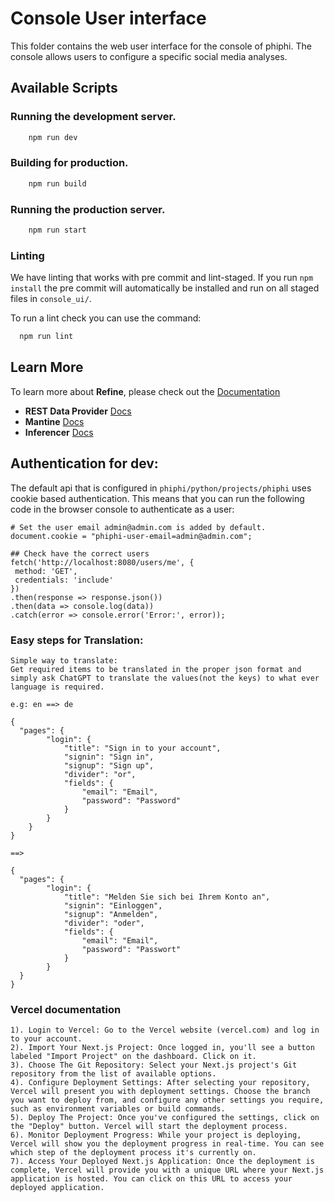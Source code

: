 # Console User interface

This folder contains the web user interface for the console of phiphi. The console allows users to configure a specific social media analyses.

## Available Scripts

### Running the development server.

```bash
    npm run dev
```

### Building for production.

```bash
    npm run build
```

### Running the production server.

```bash
    npm run start
```

### Linting

We have linting that works with pre commit and lint-staged. If you run `npm install` the pre
commit will automatically be installed and run on all staged files in `console_ui/`.

To run a lint check you can use the command:

```bash
  npm run lint
```

## Learn More

To learn more about **Refine**, please check out the [Documentation](https://refine.dev/docs)

- **REST Data Provider** [Docs](https://refine.dev/docs/core/providers/data-provider/#overview)
- **Mantine** [Docs](#)
- **Inferencer** [Docs](https://refine.dev/docs/packages/documentation/inferencer)

## Authentication for dev:

The default api that is configured in `phiphi/python/projects/phiphi` uses cookie based
authentication. This means that you can run the following code in the browser console to
authenticate as a user:

```
# Set the user email admin@admin.com is added by default.
document.cookie = "phiphi-user-email=admin@admin.com";

## Check have the correct users
fetch('http://localhost:8080/users/me', {
 method: 'GET',
 credentials: 'include'
})
.then(response => response.json())
.then(data => console.log(data))
.catch(error => console.error('Error:', error));
```

### Easy steps for Translation:

```
Simple way to translate:
Get required items to be translated in the proper json format and simply ask ChatGPT to translate the values(not the keys) to what ever language is required.

e.g: en ==> de

{
  "pages": {
        "login": {
            "title": "Sign in to your account",
            "signin": "Sign in",
            "signup": "Sign up",
            "divider": "or",
            "fields": {
                "email": "Email",
                "password": "Password"
            }
        }
    }
}

==>

{
  "pages": {
        "login": {
            "title": "Melden Sie sich bei Ihrem Konto an",
            "signin": "Einloggen",
            "signup": "Anmelden",
            "divider": "oder",
            "fields": {
                "email": "Email",
                "password": "Passwort"
            }
        }
  }
}
```

### Vercel documentation

```
1). Login to Vercel: Go to the Vercel website (vercel.com) and log in to your account.
2). Import Your Next.js Project: Once logged in, you'll see a button labeled "Import Project" on the dashboard. Click on it.
3). Choose The Git Repository: Select your Next.js project's Git repository from the list of available options.
4). Configure Deployment Settings: After selecting your repository, Vercel will present you with deployment settings. Choose the branch you want to deploy from, and configure any other settings you require, such as environment variables or build commands.
5). Deploy The Project: Once you've configured the settings, click on the "Deploy" button. Vercel will start the deployment process.
6). Monitor Deployment Progress: While your project is deploying, Vercel will show you the deployment progress in real-time. You can see which step of the deployment process it's currently on.
7). Access Your Deployed Next.js Application: Once the deployment is complete, Vercel will provide you with a unique URL where your Next.js application is hosted. You can click on this URL to access your deployed application.
```
